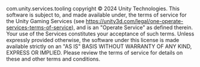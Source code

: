 com.unity.services.tooling copyright © 2024 Unity Technologies.
This software is subject to, and made available under, the terms of service for the Unity Gaming Services (see https://unity3d.com/legal/one-operate-services-terms-of-service), and is an "Operate Service" as defined therein.
Your use of the Services constitutes your acceptance of such terms. Unless expressly provided otherwise, the software under this license is made available strictly on an "AS IS" BASIS WITHOUT WARRANTY OF ANY KIND, EXPRESS OR IMPLIED. Please review the terms of service for details on these and other terms and conditions.
